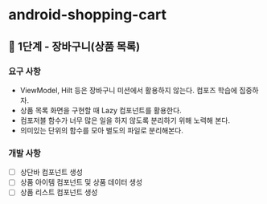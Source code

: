 # android-shopping-cart

## 🚀 1단계 - 장바구니(상품 목록)

### 요구 사항

- ViewModel, Hilt 등은 장바구니 미션에서 활용하지 않는다. 컴포즈 학습에 집중하자.
- 상품 목록 화면을 구현할 때 Lazy 컴포넌트를 활용한다.
- 컴포저블 함수가 너무 많은 일을 하지 않도록 분리하기 위해 노력해 본다.
- 의미있는 단위의 함수를 모아 별도의 파일로 분리해본다.

### 개발 사항

- [ ] 상단바 컴포넌트 생성
- [ ] 상품 아이템 컴포넌트 및 상품 데이터 생성
- [ ] 상품 리스트 컴포넌트 생성
